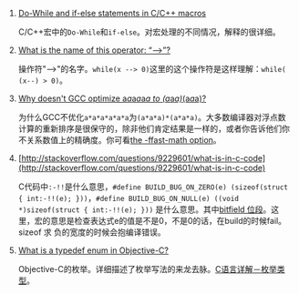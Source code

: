 1. [Do-While and if-else statements in C/C++ macros](http://stackoverflow.com/questions/154136/do-while-and-if-else-statements-in-c-c-macros)

	C/C++宏中的`Do-While`和`if-else`。对宏处理的不同情况，解释的很详细。

2. [What is the name of this operator: “-->”?](http://stackoverflow.com/questions/1642028/what-is-the-name-of-this-operator)

	操作符"-->"的名字。`while(x --> 0)`这里的这个操作符是这样理解：`while( (x--) > 0)`。

3. [Why doesn't GCC optimize a*a*a*a*a*a to (a*a*a)*(a*a*a)?](http://stackoverflow.com/questions/6430448/why-doesnt-gcc-optimize-aaaaaa-to-aaaaaa)
	
	为什么GCC不优化`a*a*a*a*a*a`为`(a*a*a)*(a*a*a)`。大多数编译器对浮点数计算的重新排序是很保守的，除非他们肯定结果是一样的，或者你告诉他们你不关系数值上的精确度。你可看[the -ffast-math option](http://gcc.gnu.org/onlinedocs/gcc-4.1.1/gcc/Optimize-Options.html#Optimize-Options)。
	
4. [http://stackoverflow.com/questions/9229601/what-is-in-c-code](http://stackoverflow.com/questions/9229601/what-is-in-c-code)

	C代码中`:-!!`是什么意思，`#define BUILD_BUG_ON_ZERO(e) (sizeof(struct { int:-!!(e); }))`，`#define BUILD_BUG_ON_NULL(e) ((void *)sizeof(struct { int:-!!(e); }))` 是什么意思。其中[bitfield 位段](http://zh.wikipedia.org/wiki/%E4%BD%8D%E6%AE%B5)。这里，宏的意思是检查表达式e的值是不是0，不是0的话，在build的时候fail。sizeof 求 负的宽度的时候会抱编译错误。
	
5. [What is a typedef enum in Objective-C?](http://stackoverflow.com/questions/707512/what-is-a-typedef-enum-in-objective-c)

	Objective-C的枚举。详细描述了枚举写法的来龙去脉。[C语言详解－枚举类型](http://www.cnblogs.com/JCSU/articles/1299051.html)。